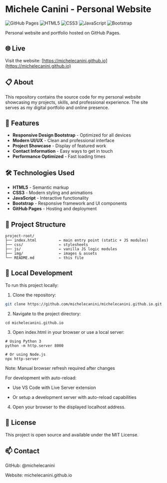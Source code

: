 # Michele Canini - Personal Website

![GitHub Pages](https://img.shields.io/badge/GitHub-Pages-blue?logo=github)
![HTML5](https://img.shields.io/badge/HTML5-E34F26?logo=html5&logoColor=white)
![CSS3](https://img.shields.io/badge/CSS3-1572B6?logo=css3&logoColor=white)
![JavaScript](https://img.shields.io/badge/JavaScript-F7DF1E?logo=javascript&logoColor=black)
![Bootstrap](https://img.shields.io/badge/Bootstrap-7952B3?logo=bootstrap&logoColor=white)

Personal website and portfolio hosted on GitHub Pages.

## 🌐 Live

Visit the website: [https://michelecanini.github.io](https://michelecanini.github.io)

## 📋 About

This repository contains the source code for my personal website showcasing my projects, skills, and professional experience. The site serves as my digital portfolio and online presence.

## 🚀 Features

- **Responsive Design Bootstrap** - Optimized for all devices
- **Modern UI/UX** - Clean and professional interface
- **Project Showcase** - Display of featured work
- **Contact Information** - Easy ways to get in touch
- **Performance Optimized** - Fast loading times

## 🛠️ Technologies Used

- **HTML5** - Semantic markup
- **CSS3** - Modern styling and animations
- **JavaScript** - Interactive functionality
- **Bootstrap** - Responsive framework and UI components
- **GitHub Pages** - Hosting and deployment

## 📁 Project Structure

```
project-root/
├── index.html          ← main entry point (static + JS modules)
├── css/                ← stylesheets
├── js/                 ← vanilla JS logic modules
├── img/                ← images & assets
└── README.md           ← this file
```

## 🚀 Local Development

To run this project locally:

1. Clone the repository:

```bash
git clone https://github.com/michelecanini/michelecanini.github.io.git
```

2. Navigate to the project directory:

```
cd michelecanini.github.io
```

3. Open index.html in your browser or use a local server:

```
# Using Python 3
python -m http.server 8000

# Or using Node.js
npx http-server
```

Note: Manual browser refresh required after changes

For development with auto-reload:

- Use VS Code with Live Server extension

- Or setup a development server with auto-reload capabilities

4. Open your browser to the displayed localhost address.

## 📝 License

This project is open source and available under the MIT License.

## 📫 Contact

GitHub: @michelecanini

Website: michelecanini.github.io

